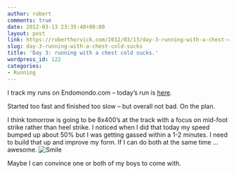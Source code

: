 ```yaml
---
author: robert
comments: true
date: 2012-03-13 23:35:48+00:00
layout: post
link: https://roberthorvick.com/2012/03/13/day-3-running-with-a-chest-cold-sucks/
slug: day-3-running-with-a-chest-cold-sucks
title: 'Day 3: running with a chest cold sucks.'
wordpress_id: 122
categories:
- Running
---
```


I track my runs on Endomondo.com – today’s run is [here](http://www.endomondo.com/workouts/scUe-c0GP_U).

 

Started too fast and finished too slow – but overall not bad.  On the plan.

 

I think tomorrow is going to be 8x400’s at the track with a focus on mid-foot strike rather than heel strike.  I noticed when I did that today my speed bumped up about 50% but I was getting gassed within a 1-2 minutes.  I need to build that up and improve my form.  If I can do both at the same time … awesome. ![Smile](http://www.roberthorvick.com/wp-content/uploads/2012/03/wlEmoticon-smile.png)

 

Maybe I can convince one or both of my boys to come with.
